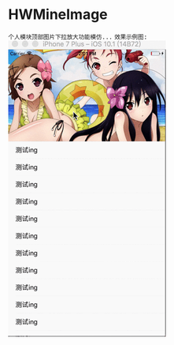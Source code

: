 # HWMineImage
`个人模块顶部图片下拉放大功能模仿...`
`效果示例图:`
![](https://github.com/IMLoser/HWMineImage/blob/master/HWMineImage_Demo/ReadImage/HWMeImage.gif)
